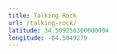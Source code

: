 ```yaml
---
title: Talking Rock
url: /talking-rock/
latitude: 34.509256300000004
longitude: -84.5049279
---
```

